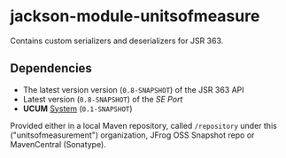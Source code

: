 jackson-module-unitsofmeasure
=============================

Contains custom serializers and deserializers for JSR 363.

Dependencies
------------

 * The latest version version (`0.8-SNAPSHOT`) of the JSR 363 API 
 * Latest version (`0.8-SNAPSHOT`) of the *SE Port*
 * **UCUM** [System](../../../uom-systems) (`0.1-SNAPSHOT`)

Provided either in a local Maven repository, called `/repository` under this ("unitsofmeasurement") organization, JFrog OSS Snapshot repo or MavenCentral (Sonatype).

